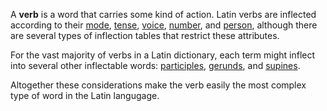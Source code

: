 A **verb** is a word that carries some kind of action. Latin verbs are inflected according to their [mode](modus.md), [tense](tempus.md), [voice](vox.md), [number](numerus.md), and [person](persona.md), although there are several types of inflection tables that restrict these attributes.

For the vast majority of verbs in a Latin dictionary, each term might inflect into several other inflectable words: [participles](participium.md), [gerunds](gerundium.md), and [supines](supinum.md).

Altogether these considerations make the verb easily the most complex type of word in the Latin langugage.
